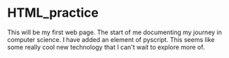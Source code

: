 # HTML_practice
This will be my first web page. The start of me documenting my journey in computer science.
I have added an element of pyscript. This seems like some really cool new technology that I can't wait to explore more of.

